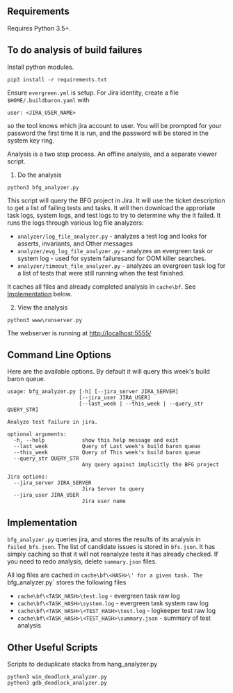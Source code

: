 
## Requirements

Requires Python 3.5+.

## To do analysis of build failures

Install python modules.

```
pip3 install -r requirements.txt
```

Ensure `evergreen.yml` is setup. For Jira identity, create a file `$HOME/.buildbaron.yaml` with
```
user: <JIRA_USER_NAME>
```
so the tool knows which jira account to user. You will be prompted for your password the first
time it is run, and the password will be stored in the system key ring.

Analysis is a two step process. An offline analysis, and a separate viewer script.

1. Do the analysis

```
python3 bfg_analyzer.py
```

This script will query the BFG project in Jira. It will use the ticket description to get a list
of failing tests and tasks. It will then download the approriate task logs, system logs, and test
logs to try to determine why the it failed. It runs the logs through various log file analyzers:
* `analyzer/log_file_analyzer.py` - analyzes a test log and looks for asserts, invariants, and Other
  messages
* `analyzer/evg_log_file_analyzer.py` - analyzes an evergreen task or system log - used for system
  failuresand for OOM killer searches.
* `analyzer/timeout_file_analyzer.py` - analyzes an evergreen task log for a list of tests that
  were still running when the test finished.

It caches all files and already completed analysis in `cache\bf`. 
 See [Implementation](#implementation) below.

2. View the analysis

```
python3 www\runserver.py
```
The webserver is running at <http://localhost:5555/>

## Command Line Options

Here are the available options. By default it will query this week's build baron queue.
```
usage: bfg_analyzer.py [-h] [--jira_server JIRA_SERVER]
                       [--jira_user JIRA_USER]
                       [--last_week | --this_week | --query_str QUERY_STR]

Analyze test failure in jira.

optional arguments:
  -h, --help            show this help message and exit
  --last_week           Query of Last week's build baron queue
  --this_week           Query of This week's build baron queue
  --query_str QUERY_STR
                        Any query against implicitly the BFG project

Jira options:
  --jira_server JIRA_SERVER
                        Jira Server to query
  --jira_user JIRA_USER
                        Jira user name
```

## Implementation

`bfg_analyzer.py` queries jira, and stores the results of its analysis in `failed_bfs.json`.
The list of candidate issues is stored in `bfs.json`. It has simply caching so that it will not
reanalyze tests it has already checked. If you need to redo analysis, delete `summary.json` files.

All log files are cached in `cache\bf\<HASH>\' for a given task. The `bfg_analyzer.py` stores
the following files
* `cache\bf\<TASK_HASH>\test.log` - evergreen task raw log
* `cache\bf\<TASK_HASH>\system.log` - evergreen task system raw log
* `cache\bf\<TASK_HASH>\<TEST_HASH>\test.log` - logkeeper test raw log
* `cache\bf\<TASK_HASH>\<TEST_HASH>\summary.json` - summary of test analysis

## Other Useful Scripts

Scripts to deduplicate stacks from hang_analyzer.py

```
python3 win_deadlock_analyzer.py
python3 gdb_deadlock_analyzer.py
```
